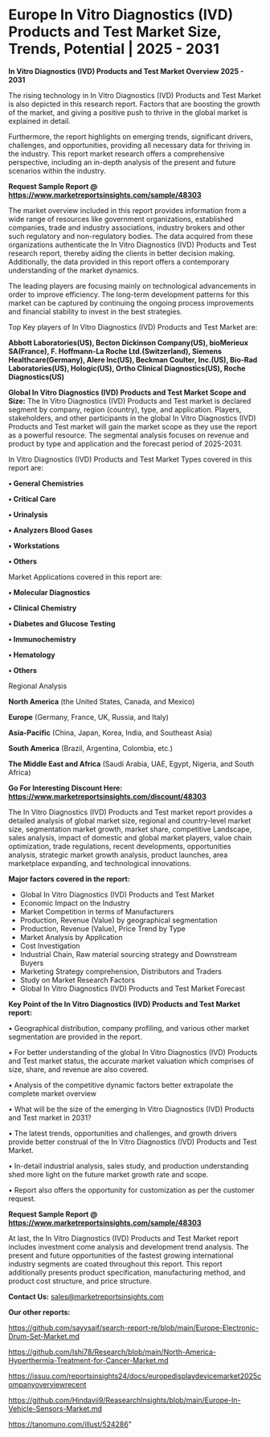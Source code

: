 # Europe In Vitro Diagnostics (IVD) Products and Test Market Size, Trends, Potential | 2025 - 2031

<Strong> In Vitro Diagnostics (IVD) Products and Test Market Overview 2025 - 2031</strong>

The rising technology in In Vitro Diagnostics (IVD) Products and Test Market is also depicted in this research report. Factors that are boosting the growth of the market, and giving a positive push to thrive in the global market is explained in detail.

Furthermore, the report highlights on emerging trends, significant drivers, challenges, and opportunities, providing all necessary data for thriving in the industry. This report market research offers a comprehensive perspective, including an in-depth analysis of the present and future scenarios within the industry.

<strong>Request Sample Report @ <a href=https://www.marketreportsinsights.com/sample/48303>https://www.marketreportsinsights.com/sample/48303</a></strong>

The market overview included in this report provides information from a wide range of resources like government organizations, established companies, trade and industry associations, industry brokers and other such regulatory and non-regulatory bodies. The data acquired from these organizations authenticate the In Vitro Diagnostics (IVD) Products and Test research report, thereby aiding the clients in better decision making. Additionally, the data provided in this report offers a contemporary understanding of the market dynamics.

The leading players are focusing mainly on technological advancements in order to improve efficiency. The long-term development patterns for this market can be captured by continuing the ongoing process improvements and financial stability to invest in the best strategies.

Top Key players of In Vitro Diagnostics (IVD) Products and Test Market are:

<strong>Abbott Laboratories(US), Becton Dickinson Company(US), bioMerieux SA(France), F. Hoffmann-La Roche Ltd.(Switzerland), Siemens Healthcare(Germany), Alere Inc(US), Beckman Coulter, Inc.(US), Bio-Rad Laboratories(US), Hologic(US), Ortho Clinical Diagnostics(US), Roche Diagnostics(US)</strong>

<strong><b>Global In Vitro Diagnostics (IVD) Products and Test Market Scope and Size:</b></strong>
The In Vitro Diagnostics (IVD) Products and Test market is declared segment by company, region (country), type, and application. Players, stakeholders, and other participants in the global In Vitro Diagnostics (IVD) Products and Test market will gain the market scope as they use the report as a powerful resource. The segmental analysis focuses on revenue and product by type and application and the forecast period of 2025-2031.

In Vitro Diagnostics (IVD) Products and Test Market Types covered in this report are:

<strong>•  General Chemistries

•  Critical Care

•  Urinalysis

•  Analyzers Blood Gases

•  Workstations

•  Others</strong>

Market Applications covered in this report are:

<strong>•  Molecular Diagnostics

•  Clinical Chemistry

•  Diabetes and Glucose Testing

•  Immunochemistry

•  Hematology

•  Others</strong> 

Regional Analysis

<strong>North America</strong> (the United States, Canada, and Mexico)

<strong>Europe</strong> (Germany, France, UK, Russia, and Italy)

<strong>Asia-Pacific</strong> (China, Japan, Korea, India, and Southeast Asia)

<strong>South America</strong> (Brazil, Argentina, Colombia, etc.)

<strong>The Middle East and Africa</strong> (Saudi Arabia, UAE, Egypt, Nigeria, and South Africa)

<strong>Go For Interesting Discount Here: <a href=https://www.marketreportsinsights.com/discount/48303>https://www.marketreportsinsights.com/discount/48303</a></strong>

The In Vitro Diagnostics (IVD) Products and Test market report provides a detailed analysis of global market size, regional and country-level market size, segmentation market growth, market share, competitive Landscape, sales analysis, impact of domestic and global market players, value chain optimization, trade regulations, recent developments, opportunities analysis, strategic market growth analysis, product launches, area marketplace expanding, and technological innovations.

<strong><b>Major factors covered in the report:</b></strong>
<ul>
  <li>Global In Vitro Diagnostics (IVD) Products and Test Market </li>
  <li>Economic Impact on the Industry</li>
  <li>Market Competition in terms of Manufacturers</li>
  <li>Production, Revenue (Value) by geographical segmentation</li>
  <li>Production, Revenue (Value), Price Trend by Type</li>
  <li>Market Analysis by Application</li>
  <li>Cost Investigation</li>
  <li>Industrial Chain, Raw material sourcing strategy and Downstream Buyers</li>
  <li>Marketing Strategy comprehension, Distributors and Traders</li>
  <li>Study on Market Research Factors</li>
  <li>Global In Vitro Diagnostics (IVD) Products and Test Market Forecast</li>
</ul>

<strong><b>Key Point of the In Vitro Diagnostics (IVD) Products and Test Market report:</b></strong>

• Geographical distribution, company profiling, and various other market segmentation are provided in the report.

• For better understanding of the global In Vitro Diagnostics (IVD) Products and Test market status, the accurate market valuation which comprises of size, share, and revenue are also covered.

• Analysis of the competitive dynamic factors better extrapolate the complete market overview

• What will be the size of the emerging In Vitro Diagnostics (IVD) Products and Test market in 2031?

• The latest trends, opportunities and challenges, and growth drivers provide better construal of the In Vitro Diagnostics (IVD) Products and Test Market.

• In-detail industrial analysis, sales study, and production understanding shed more light on the future market growth rate and scope.

• Report also offers the opportunity for customization as per the customer request.

<strong>Request Sample Report @ <a href=https://www.marketreportsinsights.com/sample/48303>https://www.marketreportsinsights.com/sample/48303</a></strong>

At last, the In Vitro Diagnostics (IVD) Products and Test Market report includes investment come analysis and development trend analysis. The present and future opportunities of the fastest growing international industry segments are coated throughout this report. This report additionally presents product specification, manufacturing method, and product cost structure, and price structure.

<strong>Contact Us:</strong>
sales@marketreportsinsights.com

<strong>Our other reports:</strong>

<a href=https://github.com/sayysaif/search-report-re/blob/main/Europe-Electronic-Drum-Set-Market.md>https://github.com/sayysaif/search-report-re/blob/main/Europe-Electronic-Drum-Set-Market.md</a>

<a href=https://github.com/Ishi78/Research/blob/main/North-America-Hyperthermia-Treatment-for-Cancer-Market.md>https://github.com/Ishi78/Research/blob/main/North-America-Hyperthermia-Treatment-for-Cancer-Market.md</a>

<a href=https://issuu.com/reportsinsights24/docs/europedisplaydevicemarket2025companyoverviewrecent>https://issuu.com/reportsinsights24/docs/europedisplaydevicemarket2025companyoverviewrecent</a>

<a href=https://github.com/Hindavii9/ReasearchInsights/blob/main/Europe-In-Vehicle-Sensors-Market.md>https://github.com/Hindavii9/ReasearchInsights/blob/main/Europe-In-Vehicle-Sensors-Market.md</a>

<a href=https://tanomuno.com/illust/524286>https://tanomuno.com/illust/524286</a>"

